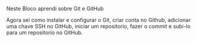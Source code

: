 Neste Bloco aprendi sobre Git e GitHub

Agora sei como instalar e configurar o Git,
criar conta no Github,
adicionar uma chave SSH no GitHub,
iniciar um repositorio, fazer o commit e subi-lo para um repositorio no GitHub.
